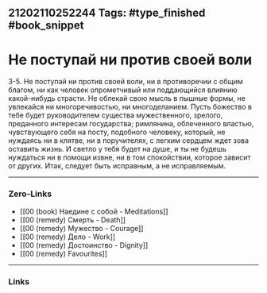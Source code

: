 21202110252244
Tags: #type_finished #book_snippet 
---
# Не поступай ни против своей воли

 3-5. Не поступай ни против своей воли, ни в противоречии с общим благом, ни как человек опрометчивый или поддающийся влиянию какой-нибудь страсти. Не облекай свою мысль в пышные формы, не увлекайся ни многоречивостью, ни многоделанием. Пусть божество в тебе будет руководителем существа мужественного, зрелого, преданного интересам государства; римлянина, облеченного властью, чувствующего себя на посту, подобного человеку, который, не нуждаясь ни в клятве, ни в поручителях, с легким сердцем ждет зова оставить жизнь. И светло у тебя будет на душе, и ты не будешь нуждаться ни в помощи извне, ни в том спокойствии, которое зависит от других. Итак, следует быть исправным, а не исправляемым. 

---
### Zero-Links
 - [[00 (book) Наедине с собой - Meditations]]
 - [[00 (remedy) Смерть - Death]]
 - [[00 (remedy) Мужество - Courage]]
 - [[00 (remedy) Дело - Work]]
 - [[00 (remedy) Достоинство - Dignity]]
 - [[00 (remedy) Favourites]]
---
### Links
